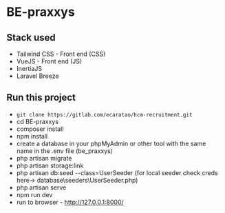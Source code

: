 # BE-praxxys

## Stack used

-   Tailwind CSS - Front end (CSS)
-   VueJS - Front end (JS)
-   InertiaJS
-   Laravel Breeze

## Run this project

-   `git clone https://gitlab.com/ecaratao/hcm-recruitment.git`
-   cd BE-praxxys
-   composer install
-   npm install
-   create a database in your phpMyAdmin or other tool with the same name in the .env file (be_praxxys)
-   php artisan migrate
-   php artisan storage:link
-   php artisan db:seed --class=UserSeeder (for local seeder check creds here-> database\seeders\UserSeeder.php)
-   php artisan serve
-   npm run dev
-   run to browser - http://127.0.0.1:8000/

